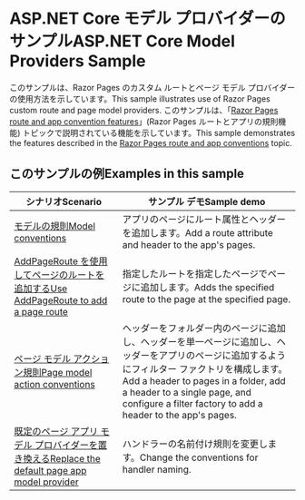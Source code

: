 # <a name="aspnet-core-model-providers-sample"></a><span data-ttu-id="17f27-101">ASP.NET Core モデル プロバイダーのサンプル</span><span class="sxs-lookup"><span data-stu-id="17f27-101">ASP.NET Core Model Providers Sample</span></span>

<span data-ttu-id="17f27-102">このサンプルは、Razor Pages のカスタム ルートとページ モデル プロバイダーの使用方法を示しています。</span><span class="sxs-lookup"><span data-stu-id="17f27-102">This sample illustrates use of Razor Pages custom route and page model providers.</span></span> <span data-ttu-id="17f27-103">このサンプルは、「[Razor Pages route and app convention features](https://docs.microsoft.com/aspnet/core/razor-pages/razor-pages-convention-features)」(Razor Pages ルートとアプリの規則機能) トピックで説明されている機能を示しています。</span><span class="sxs-lookup"><span data-stu-id="17f27-103">This sample demonstrates the features described in the [Razor Pages route and app conventions](https://docs.microsoft.com/aspnet/core/razor-pages/razor-pages-convention-features) topic.</span></span>

## <a name="examples-in-this-sample"></a><span data-ttu-id="17f27-104">このサンプルの例</span><span class="sxs-lookup"><span data-stu-id="17f27-104">Examples in this sample</span></span>

| <span data-ttu-id="17f27-105">シナリオ</span><span class="sxs-lookup"><span data-stu-id="17f27-105">Scenario</span></span> | <span data-ttu-id="17f27-106">サンプル デモ</span><span class="sxs-lookup"><span data-stu-id="17f27-106">Sample demo</span></span> |
| -------- | ----------- |
| [<span data-ttu-id="17f27-107">モデルの規則</span><span class="sxs-lookup"><span data-stu-id="17f27-107">Model conventions</span></span>](https://docs.microsoft.com/aspnet/core/razor-pages/razor-pages-conventions#model-conventions) | <span data-ttu-id="17f27-108">アプリのページにルート属性とヘッダーを追加します。</span><span class="sxs-lookup"><span data-stu-id="17f27-108">Add a route attribute and header to the app's pages.</span></span> |
| [<span data-ttu-id="17f27-109">AddPageRoute を使用してページのルートを追加する</span><span class="sxs-lookup"><span data-stu-id="17f27-109">Use AddPageRoute to add a page route</span></span>](https://docs.microsoft.com/aspnet/core/razor-pages/razor-pages-conventions#configure-a-page-route) | <span data-ttu-id="17f27-110">指定したルートを指定したページでページに追加します。</span><span class="sxs-lookup"><span data-stu-id="17f27-110">Adds the specified route to the page at the specified page.</span></span> |
| [<span data-ttu-id="17f27-111">ページ モデル アクション規則</span><span class="sxs-lookup"><span data-stu-id="17f27-111">Page model action conventions</span></span>](https://docs.microsoft.com/aspnet/core/razor-pages/razor-pages-conventions#page-model-action-conventions) | <span data-ttu-id="17f27-112">ヘッダーをフォルダー内のページに追加し、ヘッダーを単一ページに追加し、ヘッダーをアプリのページに追加するようにフィルター ファクトリを構成します。</span><span class="sxs-lookup"><span data-stu-id="17f27-112">Add a header to pages in a folder, add a header to a single page, and configure a filter factory to add a header to the app's pages.</span></span> |
| [<span data-ttu-id="17f27-113">既定のページ アプリ モデル プロバイダーを置き換える</span><span class="sxs-lookup"><span data-stu-id="17f27-113">Replace the default page app model provider</span></span>](https://docs.microsoft.com/aspnet/core/razor-pages/razor-pages-conventions#replace-the-default-page-app-model-provider) | <span data-ttu-id="17f27-114">ハンドラーの名前付け規則を変更します。</span><span class="sxs-lookup"><span data-stu-id="17f27-114">Change the conventions for handler naming.</span></span> |
